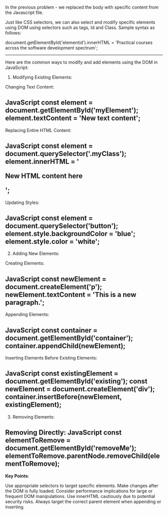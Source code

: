 In the previous problem - we replaced the body with specific content from the Javascript file.

Just like CSS selectors, we can also select and modify specific elements using DOM using selectors such as tags, Id and Class. Sample syntax as follows:

document.getElementById('elementid').innerHTML = 'Practical courses across the software development spectrum';

-------------------------------------------------------------------------------------------------------------
Here are the common ways to modify and add elements using the DOM in JavaScript:

1. Modifying Existing Elements:

Changing Text Content:

JavaScript
const element = document.getElementById('myElement');
element.textContent = 'New text content';
--
Replacing Entire HTML Content:

JavaScript
const element = document.querySelector('.myClass');
element.innerHTML = '<p>New HTML content here</p>';
--
Updating Styles:

JavaScript
const element = document.querySelector('button');
element.style.backgroundColor = 'blue';
element.style.color = 'white';
--
2. Adding New Elements:

Creating Elements:

JavaScript
const newElement = document.createElement('p');
newElement.textContent = 'This is a new paragraph.';
--
Appending Elements:

JavaScript
const container = document.getElementById('container');
container.appendChild(newElement);
--
Inserting Elements Before Existing Elements:

JavaScript
const existingElement = document.getElementById('existing');
const newElement = document.createElement('div');
container.insertBefore(newElement, existingElement);
--
3. Removing Elements:

Removing Directly:
JavaScript
const elementToRemove = document.getElementById('removeMe');
elementToRemove.parentNode.removeChild(elementToRemove);
--
**Key Points**:

Use appropriate selectors to target specific elements.
Make changes after the DOM is fully loaded.
Consider performance implications for large or frequent DOM manipulations.
Use innerHTML cautiously due to potential security risks.
Always target the correct parent element when appending or inserting.
